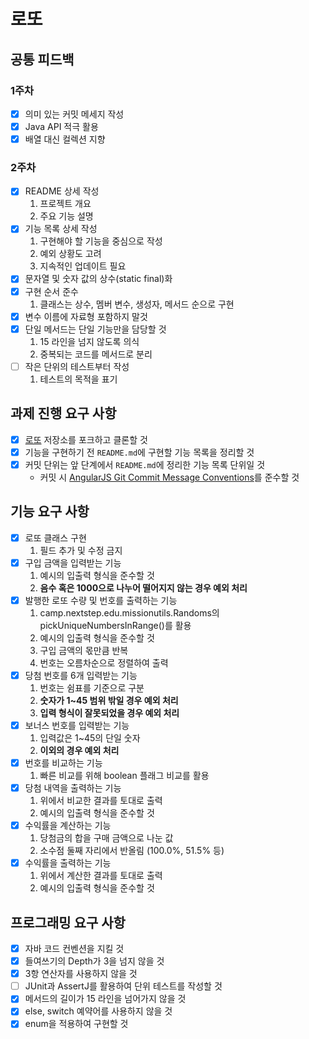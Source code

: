 # 로또

## 공통 피드백
### 1주차 
- [x] 의미 있는 커밋 메세지 작성
- [x] Java API 적극 활용
- [x] 배열 대신 컬렉션 지향
### 2주차
- [x] README 상세 작성
  1. 프로젝트 개요
  2. 주요 기능 설명
- [x] 기능 목록 상세 작성
  1. 구현해야 할 기능을 중심으로 작성
  2. 예외 상황도 고려
  3. 지속적인 업데이트 필요
- [x] 문자열 및 숫자 값의 상수(static final)화
- [x] 구현 순서 준수
  1. 클래스는 상수, 멤버 변수, 생성자, 메서드 순으로 구현
- [x] 변수 이름에 자료형 포함하지 말것
- [x] 단일 메서드는 단일 기능만을 담당할 것
  1. 15 라인을 넘지 않도록 의식
  2. 중복되는 코드를 메서드로 분리
- [ ] 작은 단위의 테스트부터 작성
  1. 테스트의 목적을 표기

## 과제 진행 요구 사항

- [x] [로또](https://github.com/woowacourse-precourse/java-lotto-7) 저장소를 포크하고 클론할 것
- [x] 기능을 구현하기 전  `README.md`에 구현할 기능 목록을 정리할 것
- [x] 커밋 단위는 앞 단계에서  `README.md`에 정리한 기능 목록 단위일 것
    - 커밋 시 [AngularJS Git Commit Message Conventions](https://gist.github.com/stephenparish/9941e89d80e2bc58a153)를 준수할 것

## 기능 요구 사항

- [x] 로또 클래스 구현
  1. 필드 추가 및 수정 금지
- [x] 구입 금액을 입력받는 기능
  1. 예시의 입출력 형식을 준수할 것
  2. **음수 혹은 1000으로 나누어 떨어지지 않는 경우 예외 처리**
- [x] 발행한 로또 수량 및 번호를 출력하는 기능
  1. camp.nextstep.edu.missionutils.Randoms의 pickUniqueNumbersInRange()를 활용
  2. 예시의 입출력 형식을 준수할 것
  3. 구입 금액의 몫만큼 반복
  4. 번호는 오름차순으로 정렬하여 출력
- [x] 당첨 번호를 6개 입력받는 기능
  1. 번호는 쉼표를 기준으로 구분
  2. **숫자가 1~45 범위 밖일 경우 예외 처리**
  3. **입력 형식이 잘못되었을 경우 예외 처리**
- [x] 보너스 번호를 입력받는 기능
  1. 입력값은 1~45의 단일 숫자
  2. **이외의 경우 예외 처리**
- [x] 번호를 비교하는 기능
  1. 빠른 비교를 위해 boolean 플래그 비교를 활용
- [x] 당첨 내역을 출력하는 기능
  1. 위에서 비교한 결과를 토대로 출력
  2. 예시의 입출력 형식을 준수할 것
- [x] 수익률을 계산하는 기능
  1. 당첨금의 합을 구매 금액으로 나눈 값
  2. 소수점 둘째 자리에서 반올림 (100.0%, 51.5% 등)
- [x] 수익률을 출력하는 기능
  1. 위에서 계산한 결과를 토대로 출력
  2. 예시의 입출력 형식을 준수할 것

## 프로그래밍 요구 사항

- [x] 자바 코드 컨벤션을 지킬 것
- [x] 들여쓰기의 Depth가 3을 넘지 않을 것
- [x] 3항 연산자를 사용하지 않을 것
- [ ] JUnit과 AssertJ를 활용하여 단위 테스트를 작성할 것
- [x] 메서드의 길이가 15 라인을 넘어가지 않을 것
- [x] else, switch 예약어를 사용하지 않을 것
- [x] enum을 적용하여 구현할 것